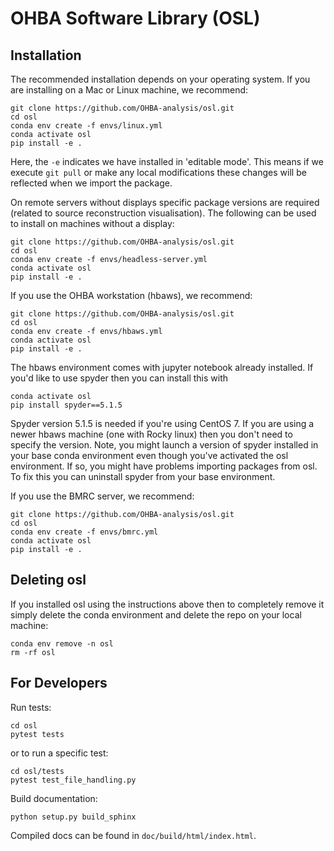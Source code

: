 OHBA Software Library (OSL)
===========================

Installation
------------
The recommended installation depends on your operating system. If you are installing on a Mac or Linux machine, we recommend:
```
git clone https://github.com/OHBA-analysis/osl.git
cd osl
conda env create -f envs/linux.yml
conda activate osl
pip install -e .
```
Here, the `-e` indicates we have installed in 'editable mode'. This means if we execute `git pull` or make any local modifications these changes will be reflected when we import the package.

On remote servers without displays specific package versions are required (related to source reconstruction visualisation). The following can be used to install on machines without a display:
```
git clone https://github.com/OHBA-analysis/osl.git
cd osl
conda env create -f envs/headless-server.yml
conda activate osl
pip install -e .
```

If you use the OHBA workstation (hbaws), we recommend:
```
git clone https://github.com/OHBA-analysis/osl.git
cd osl
conda env create -f envs/hbaws.yml
conda activate osl
pip install -e .
```
The hbaws environment comes with jupyter notebook already installed. If you'd like to use spyder then you can install this with
```
conda activate osl
pip install spyder==5.1.5
```
Spyder version 5.1.5 is needed if you're using CentOS 7. If you are using a newer hbaws machine (one with Rocky linux) then you don't need to specify the version. Note, you might launch a version of spyder installed in your base conda environment even though you've activated the osl environment. If so, you might have problems importing packages from osl. To fix this you can uninstall spyder from your base environment.

If you use the BMRC server, we recommend:
```
git clone https://github.com/OHBA-analysis/osl.git
cd osl
conda env create -f envs/bmrc.yml
conda activate osl
pip install -e .
```

Deleting osl
------------
If you installed osl using the instructions above then to completely remove it simply delete the conda environment and delete the repo on your local machine:
```
conda env remove -n osl
rm -rf osl
```

For Developers
--------------
Run tests:
```
cd osl
pytest tests
```
or to run a specific test:
```
cd osl/tests
pytest test_file_handling.py
```

Build documentation:
```
python setup.py build_sphinx
```
Compiled docs can be found in `doc/build/html/index.html`.

